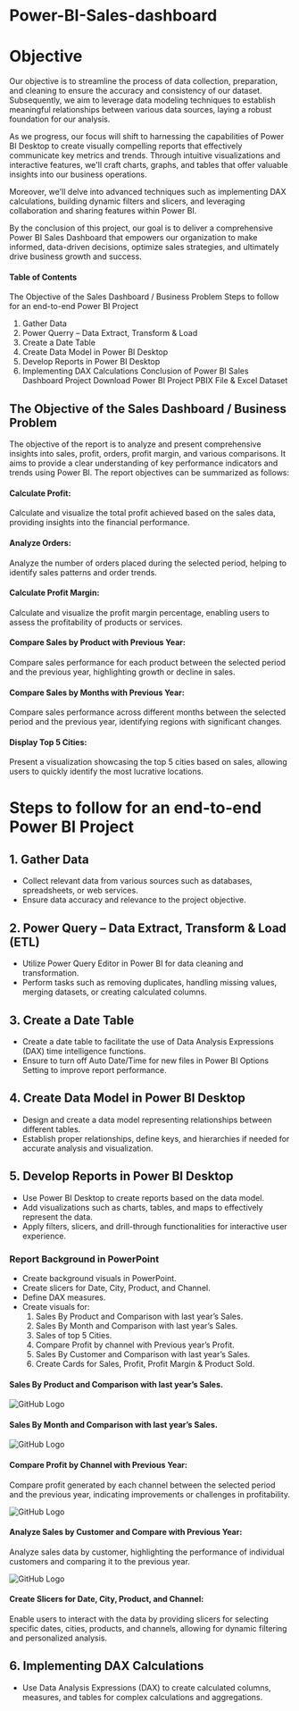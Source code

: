 # Power-BI-Sales-dashboard
# Objective
Our objective is to streamline the process of data collection, preparation, and cleaning to ensure the accuracy and consistency of our dataset. Subsequently, we aim to leverage data modeling techniques to establish meaningful relationships between various data sources, laying a robust foundation for our analysis.

As we progress, our focus will shift to harnessing the capabilities of Power BI Desktop to create visually compelling reports that effectively communicate key metrics and trends. Through intuitive visualizations and interactive features, we'll craft charts, graphs, and tables that offer valuable insights into our business operations.

Moreover, we'll delve into advanced techniques such as implementing DAX calculations, building dynamic filters and slicers, and leveraging collaboration and sharing features within Power BI.

By the conclusion of this project, our goal is to deliver a comprehensive Power BI Sales Dashboard that empowers our organization to make informed, data-driven decisions, optimize sales strategies, and ultimately drive business growth and success.

#### Table of Contents
The Objective of the Sales Dashboard / Business Problem
Steps to follow for an end-to-end Power BI Project
1) Gather Data
2) Power Querry – Data Extract, Transform & Load
3) Create a Date Table
4) Create Data Model in Power BI Desktop
5) Develop Reports in Power BI Desktop
6) Implementing DAX Calculations
Conclusion of Power BI Sales Dashboard Project
Download Power BI Project PBIX File & Excel Dataset

## The Objective of the Sales Dashboard / Business Problem
The objective of the report is to analyze and present comprehensive insights into sales, profit, orders, profit margin, and various comparisons. It aims to provide a clear understanding of key performance indicators and trends using Power BI. The report objectives can be summarized as follows:

#### Calculate Profit: 
Calculate and visualize the total profit achieved based on the sales data, providing insights into the financial performance.
#### Analyze Orders: 
Analyze the number of orders placed during the selected period, helping to identify sales patterns and order trends.
#### Calculate Profit Margin: 
Calculate and visualize the profit margin percentage, enabling users to assess the profitability of products or services.
#### Compare Sales by Product with Previous Year: 
Compare sales performance for each product between the selected period and the previous year, highlighting growth or decline in sales.
#### Compare Sales by Months with Previous Year: 
Compare sales performance across different months between the selected period and the previous year, identifying regions with significant changes.
#### Display Top 5 Cities: 
Present a visualization showcasing the top 5 cities based on sales, allowing users to quickly identify the most lucrative locations.

# Steps to follow for an end-to-end Power BI Project
## 1. Gather Data

- Collect relevant data from various sources such as databases, spreadsheets, or web services.
- Ensure data accuracy and relevance to the project objective.

## 2. Power Query – Data Extract, Transform & Load (ETL)

- Utilize Power Query Editor in Power BI for data cleaning and transformation.
- Perform tasks such as removing duplicates, handling missing values, merging datasets, or creating calculated columns.

## 3. Create a Date Table

- Create a date table to facilitate the use of Data Analysis Expressions (DAX) time intelligence functions.
- Ensure to turn off Auto Date/Time for new files in Power BI Options Setting to improve report performance.

## 4. Create Data Model in Power BI Desktop

- Design and create a data model representing relationships between different tables.
- Establish proper relationships, define keys, and hierarchies if needed for accurate analysis and visualization.

## 5. Develop Reports in Power BI Desktop

- Use Power BI Desktop to create reports based on the data model.
- Add visualizations such as charts, tables, and maps to effectively represent the data.
- Apply filters, slicers, and drill-through functionalities for interactive user experience.

### Report Background in PowerPoint

- Create background visuals in PowerPoint.
- Create slicers for Date, City, Product, and Channel.
- Define DAX measures.
- Create visuals for:
  1. Sales By Product and Comparison with last year’s Sales.
  2. Sales By Month and Comparison with last year’s Sales.
  3. Sales of top 5 Cities.
  4. Compare Profit by channel with Previous year’s Profit.
  5. Sales By Customer and Comparison with last year’s Sales.
  6. Create Cards for Sales, Profit, Profit Margin & Product Sold.

#### Sales By Product and Comparison with last year’s Sales.

![GitHub Logo]()

#### Sales By Month and Comparison with last year’s Sales.

![GitHub Logo](https://github.com/anujjPanwar/Power-BI-Sales-dashboard-/blob/main/Screenshot%20Sales%20and%20Sales%20PY%20by%20Monthly.png)


#### Compare Profit by Channel with Previous Year: 
Compare profit generated by each channel between the selected period and the previous year, indicating improvements or challenges in profitability.

![GitHub Logo](https://github.com/anujjPanwar/Power-BI-Sales-dashboard-/blob/main/image%20of%20sales%20of%20comprasion%20with%20pre.%20by%20channel.png)


#### Analyze Sales by Customer and Compare with Previous Year: 
Analyze sales data by customer, highlighting the performance of individual customers and comparing it to the previous year.

![GitHub Logo](https://github.com/anujjPanwar/Power-BI-Sales-dashboard-/blob/main/Screenshot%20Sales%20and%20sales%20PY%20by%20Channel%20Names.png)

#### Create Slicers for Date, City, Product, and Channel: 
Enable users to interact with the data by providing slicers for selecting specific dates, cities, products, and channels, allowing for dynamic filtering and personalized analysis.

## 6. Implementing DAX Calculations
- Use Data Analysis Expressions (DAX) to create calculated columns, measures, and tables for complex calculations and aggregations.
